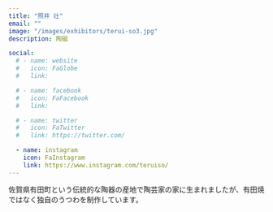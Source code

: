 ```yaml
---
title: "照井 壮"
email: ""
image: "/images/exhibitors/terui-so3.jpg"
description: 陶磁

social:
  # - name: website
  #   icon: FaGlobe
  #   link: 

  # - name: facebook
  #   icon: FaFacebook
  #   link: 

  # - name: twitter
  #   icon: FaTwitter
  #   link: https://twitter.com/

  - name: instagram
    icon: FaInstagram
    link: https://www.instagram.com/teruiso/
---
```


佐賀県有田町という伝統的な陶器の産地で陶芸家の家に生まれましたが、有田焼ではなく独自のうつわを制作しています。
